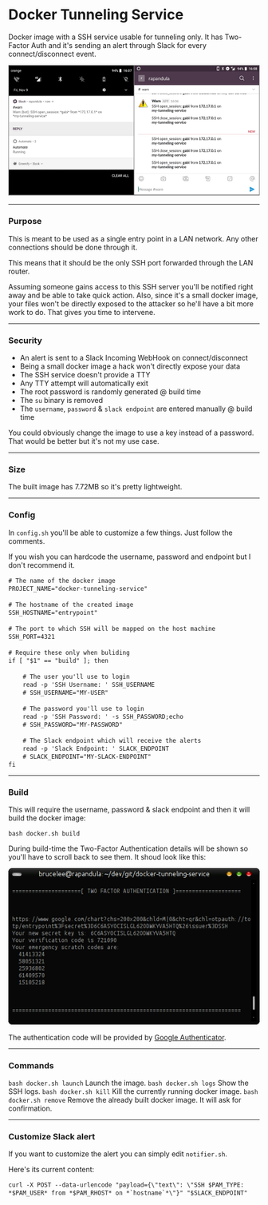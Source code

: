 # Docker Tunneling Service

Docker image with a SSH service usable for tunneling only. It has Two-Factor Auth and it's sending an alert through Slack for every connect/disconnect event.

![screenshots.jpg](screenshots.jpg)

--------------------------------------------------------------------------------

### Purpose

This is meant to be used as a single entry point in a LAN network. Any other connections should be done through it.

This means that it should be the only SSH port forwarded through the LAN router.

Assuming someone gains access to this SSH server you'll be notified right away and be able to take quick action. Also, since it's a small docker image, your files won't be directly exposed to the attacker so he'll have a bit more work to do. That gives you time to intervene.

--------------------------------------------------------------------------------

### Security

 - An alert is sent to a Slack Incoming WebHook on connect/disconnect
 - Being a small docker image a hack won't directly expose your data
 - The SSH service doesn't provide a TTY
 - Any TTY attempt will automatically exit
 - The root password is randomly generated @ build time
 - The `su` binary is removed
 - The `username`, `password` & `slack endpoint` are entered manually @ build time

You could obviously change the image to use a key instead of a password. That would be better but it's not my use case.

--------------------------------------------------------------------------------

### Size

The built image has 7.72MB so it's pretty lightweight.

--------------------------------------------------------------------------------

### Config

In ```config.sh``` you'll be able to customize a few things. Just follow the comments.

If you wish you can hardcode the username, password and endpoint but I don't recommend it.

```shell
# The name of the docker image
PROJECT_NAME="docker-tunneling-service"

# The hostname of the created image
SSH_HOSTNAME="entrypoint"

# The port to which SSH will be mapped on the host machine
SSH_PORT=4321

# Require these only when buliding
if [ "$1" == "build" ]; then

    # The user you'll use to login
    read -p 'SSH Username: ' SSH_USERNAME
    # SSH_USERNAME="MY-USER"

    # The password you'll use to login
    read -p 'SSH Password: ' -s SSH_PASSWORD;echo
    # SSH_PASSWORD="MY-PASSWORD"

    # The Slack endpoint which will receive the alerts
    read -p 'Slack Endpoint: ' SLACK_ENDPOINT
    # SLACK_ENDPOINT="MY-SLACK-ENDPOINT"
fi
```

--------------------------------------------------------------------------------

### Build

This will require the username, password & slack endpoint and then it will build the docker image:

```shell
bash docker.sh build
```

During build-time the Two-Factor Authentication details will be shown so you'll have to scroll back to see them. It shoud look like this:

![screenshot-tfa.png](screenshot-tfa.png)

The authentication code will be provided by [Google Authenticator](https://play.google.com/store/apps/details?id=com.google.android.apps.authenticator2).

--------------------------------------------------------------------------------

### Commands

```bash docker.sh launch``` Launch the image.
```bash docker.sh logs``` Show the SSH logs.
```bash docker.sh kill``` Kill the currently running docker image.
```bash docker.sh remove``` Remove the already built docker image. It will ask for confirmation.

--------------------------------------------------------------------------------

### Customize Slack alert

If you want to customize the alert you can simply edit ```notifier.sh```.

Here's its current content:

```shell
curl -X POST --data-urlencode "payload={\"text\": \"SSH $PAM_TYPE: *$PAM_USER* from *$PAM_RHOST* on *`hostname`*\"}" "$SLACK_ENDPOINT"
```
